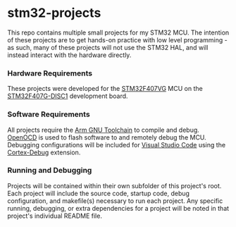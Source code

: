 # stm32-projects
This repo contains multiple small projects for my STM32 MCU. The intention of these projects are to get hands-on practice with low level programming - as such, many of these projects will not use the STM32 HAL, and will instead interact with the hardware directly.

### Hardware Requirements
These projects were developed for the [STM32F407VG](https://www.st.com/en/microcontrollers-microprocessors/stm32f407vg.html) MCU on the [STM32F407G-DISC1](https://www.st.com/en/evaluation-tools/stm32f4discovery.html) development board.

### Software Requirements
All projects require the [Arm GNU Toolchain](https://developer.arm.com/Tools%20and%20Software/GNU%20Toolchain) to compile and debug.
[OpenOCD](https://openocd.org/) is used to flash software to and remotely debug the MCU.
Debugging configurations will be included for [Visual Studio Code](https://code.visualstudio.com/) using the [Cortex-Debug](https://marketplace.visualstudio.com/items?itemName=marus25.cortex-debug) extension.

### Running and Debugging
Projects will be contained within their own subfolder of this project's root. Each project will include the source code, startup code, debug configuration, and makefile(s) necessary to run each project. Any specific running, debugging, or extra dependencies for a project will be noted in that project's individual README file.
